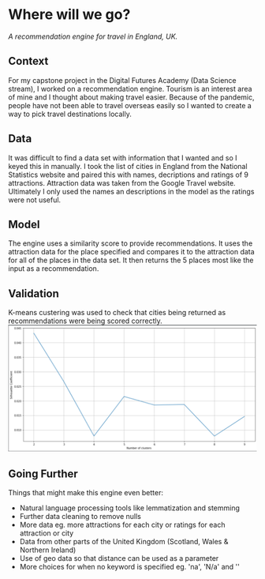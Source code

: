 # Where will we go?

*A recommendation engine for travel in England, UK.*

## Context

For my capstone project in the Digital Futures Academy (Data Science stream), I worked on a recommendation engine. Tourism is an interest area of mine and I thought about making travel easier. Because of the pandemic, people have not been able to travel overseas easily so I wanted to create a way to pick travel destinations locally.

## Data

It was difficult to find a data set with information that I wanted and so I keyed this in manually. I took the list of cities in England from the National Statistics website and paired this with names, decriptions and ratings of 9 attractions. Attraction data was taken from the Google Travel website. Ultimately I only used the names an descriptions in the model as the ratings were not useful.

## Model

The engine uses a similarity score to provide recommendations. It uses the attraction data for the place specified and compares it to the attraction data for all of the places in the data set. It then returns the 5 places most like the input as a recommendation.

## Validation

K-means custering was used to check that cities being returned as recommendations were being scored correctly.
![Silohouette Coefficient](silohouette_coefficient.png)


## Going Further

Things that might make this engine even better:

- Natural language processing tools like lemmatization and stemming
- Further data cleaning to remove nulls
- More data eg. more attractions for each city or ratings for each attraction or city
- Data from other parts of the United Kingdom (Scotland, Wales & Northern Ireland)
- Use of geo data so that distance can be used as a parameter
- More choices for when no keyword is specified eg. 'na', 'N/a' and ''
